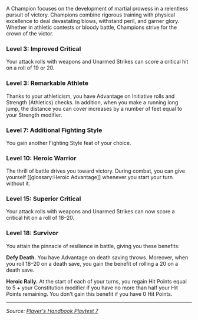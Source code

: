 A Champion focuses on the development of martial prowess in a relentless pursuit of victory. Champions combine rigorous training with physical excellence to deal devastating blows, withstand peril, and garner glory. Whether in athletic contests or bloody battle, Champions strive for the crown of the victor.

### Level 3: Improved Critical

Your attack rolls with weapons and Unarmed Strikes can score a critical hit on a roll of 19 or 20.

### Level 3: Remarkable Athlete

Thanks to your athleticism, you have Advantage on Initiative rolls and Strength (Athletics) checks. In addition, when you make a running long jump, the distance you can cover increases by a number of feet equal to your Strength modifier.

### Level 7: Additional Fighting Style

You gain another Fighting Style feat of your choice.

### Level 10: Heroic Warrior

The thrill of battle drives you toward victory. During combat, you can give yourself [[glossary:Heroic Advantage]] whenever you start your turn without it.

### Level 15: Superior Critical

Your attack rolls with weapons and Unarmed Strikes can now score a critical hit on a roll of 18–20.

### Level 18: Survivor

You attain the pinnacle of resilience in battle, giving you these benefits:

**Defy Death.** You have Advantage on death saving throws. Moreover, when you roll 18–20 on a death save, you gain the benefit of rolling a 20 on a death save.

**Heroic Rally.** At the start of each of your turns, you regain Hit Points equal to 5 + your Constitution modifier if you have no more than half your Hit Points remaining. You don't gain this benefit if you have 0 Hit Points.

----

_Source: [Player's Handbook Playtest 7](https://www.dndbeyond.com/sources/ua/ph-playtest-7)_
